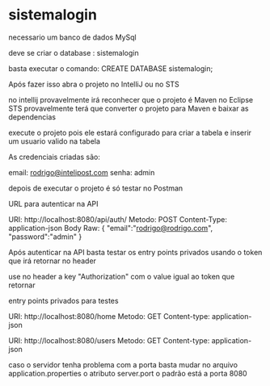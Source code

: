 # sistemalogin


necessario um banco de dados MySql

deve se criar o database : sistemalogin

basta executar o comando: CREATE DATABASE sistemalogin;

Após fazer isso abra o projeto no IntelliJ ou no STS

no intellij provavelmente irá reconhecer que o projeto é Maven no Eclipse STS provavelmente terá que converter o projeto para Maven e baixar as dependencias

execute o projeto pois ele estará configurado para criar a tabela e inserir um usuario valido na tabela

As credenciais criadas são:

email: rodrigo@intelipost.com
senha: admin

depois de executar o projeto é só testar no Postman

URL para autenticar na API

URI: http://localhost:8080/api/auth/
Metodo: POST
Content-Type: application-json
Body Raw:
{
	"email":"rodrigo@rodrigo.com",
	"password":"admin"
}


Após autenticar na API basta testar os entry points privados usando o token que irá retornar no header

use no header a key "Authorization" com o value igual ao token que retornar

entry points privados para testes


URI: http://localhost:8080/home
Metodo: GET
Content-type: application-json

URI: http://localhost:8080/users
Metodo: GET
Content-type: application-json


caso o servidor tenha problema com a porta basta mudar no arquivo application.properties o atributo server.port o padrão está a porta 8080





